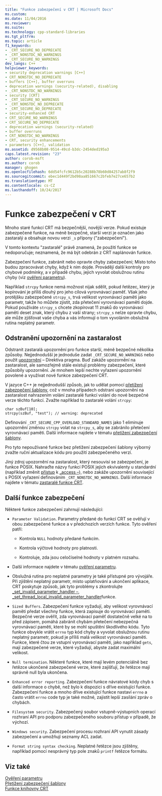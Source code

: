 ```yaml
---
title: "Funkce zabezpečení v CRT | Microsoft Docs"
ms.custom: 
ms.date: 11/04/2016
ms.reviewer: 
ms.suite: 
ms.technology: cpp-standard-libraries
ms.tgt_pltfrm: 
ms.topic: article
f1_keywords:
- _CRT_SECURE_NO_DEPRECATE
- _CRT_NONSTDC_NO_WARNINGS
- _CRT_SECURE_NO_WARNINGS
dev_langs: C++
helpviewer_keywords:
- security deprecation warnings [C++]
- CRT_NONSTDC_NO_DEPRECATE
- buffers [C++], buffer overruns
- deprecation warnings (security-related), disabling
- _CRT_NONSTDC_NO_WARNINGS
- security [CRT]
- _CRT_SECURE_NO_WARNINGS
- _CRT_NONSTDC_NO_DEPRECATE
- _CRT_SECURE_NO_DEPRECATE
- security-enhanced CRT
- CRT_SECURE_NO_WARNINGS
- CRT_SECURE_NO_DEPRECATE
- deprecation warnings (security-related)
- buffer overruns
- CRT_NONSTDC_NO_WARNINGS
- CRT, security enhancements
- parameters [C++], validation
ms.assetid: d9568b08-9514-49cd-b3dc-2454ded195a3
caps.latest.revision: "23"
author: corob-msft
ms.author: corob
manager: ghogen
ms.openlocfilehash: 6dd54fcfc9612b5c20288b78b60d84257ab8f2f9
ms.sourcegitcommit: ebec1d449f2bd98aa851667c2bfeb7e27ce657b2
ms.translationtype: MT
ms.contentlocale: cs-CZ
ms.lasthandoff: 10/24/2017
---
```

# <a name="security-features-in-the-crt"></a>Funkce zabezpečení v CRT
Mnoho staré funkcí CRT má bezpečnější, novější verze. Pokud existuje zabezpečené funkce, na méně bezpečné, starší verzi je označen jako zastaralý a obsahuje novou verzi `_s` přípony ("zabezpečení").  
  
 V tomto kontextu "zastaralé" právě znamená, že použití funkce se nedoporučuje; neznamená, že má být odebrán z CRT naplánován funkce.  
  
 Zabezpečení funkce, zabránit nebo opravte chyby zabezpečení; Místo toho budou zpracovávat chyby, když k nim dojde. Provádějí další kontroly pro chybové podmínky, a v případě chybu, jejich vyvolat obslužnou rutinu chyby (viz [ověření parametru](../c-runtime-library/parameter-validation.md)).  
  
 Například `strcpy` funkce nemá možnost nijak sdělit, pokud řetězec, který je kopírování je příliš dlouhý pro jeho cílová vyrovnávací paměť. Však jeho protějšku zabezpečené `strcpy_s`, trvá velikost vyrovnávací paměti jako parametr, takže ho můžete zjistit, zda přetečení vyrovnávací paměti dojde. Pokud používáte `strcpy_s` chcete zkopírovat 11 znaků do vyrovnávací paměti deset znak, který chybu z vaší strany; `strcpy_s` nelze opravte chybu, ale může zjišťovat vaše chyba a vás informují o tom vyvoláním obslužná rutina neplatný parametr.  
  
## <a name="eliminating-deprecation-warnings"></a>Odstranění upozornění na zastaralost  
 Odstranit zastaralá upozornění pro funkce starší, méně bezpečné několika způsoby. Nejjednodušší je jednoduše zadat `_CRT_SECURE_NO_WARNINGS` nebo použít [upozornění](../preprocessor/warning.md) – Direktiva pragma. Buď zakáže upozornění na zastaralost, ale samozřejmě stále existují problémy zabezpečení, které způsobily upozornění. Je mnohem lepší nechte vyřazení upozornění povolené a využívat nové funkce zabezpečení CRT.  
  
 V jazyce C++ je nejjednodušší způsob, jak to udělat pomocí [přetížení zabezpečení šablony](../c-runtime-library/secure-template-overloads.md), což v mnoha případech odstraní upozornění na zastaralost nahrazením volání zastaralé funkcí volání do nové bezpečné verze těchto funkcí. Zvažte například to zastaralé volání `strcpy`:  
  
```  
char szBuf[10];   
strcpy(szBuf, "test"); // warning: deprecated   
```  
  
 Definování `_CRT_SECURE_CPP_OVERLOAD_STANDARD_NAMES` jako 1 eliminuje upozornění změnou `strcpy` volat na `strcpy_s`, aby se zabránilo přetečení vyrovnávací paměti. Další informace najdete v tématu [přetížení zabezpečení šablony](../c-runtime-library/secure-template-overloads.md).  
  
 Pro tyto nepoužívané funkce bez přetížení zabezpečení šablony výborný zvažte ruční aktualizace kódu pro použití zabezpečeného verzí.  
  
 Jiný zdroj upozornění na zastaralost, který nesouvisí se zabezpečení, je funkce POSIX. Nahraďte názvy funkcí POSIX jejich ekvivalenty u standardní (například změnit [přístup](../c-runtime-library/reference/access-crt.md) k [_access –](../c-runtime-library/reference/access-waccess.md)), nebo zakáže upozornění související s POSIX vyřazení definováním `_CRT_NONSTDC_NO_WARNINGS`. Další informace najdete v tématu [zastaralé funkce CRT](http://msdn.microsoft.com/en-us/7e259932-c6c8-4c1a-9637-639e591681a5).  
  
## <a name="additional-security-features"></a>Další funkce zabezpečení  
 Některé funkce zabezpečení zahrnují následující:  
  
-   `Parameter Validation`. Parametry předané do funkcí CRT se ověřují v obou zabezpečené funkce a v předchozích verzích funkce. Tyto ověření patří:  
  
    -   Kontrola `NULL` hodnoty předané funkcím.  
  
    -   Kontrola výčtové hodnoty pro platnosti.  
  
    -   Kontroluje, zda jsou celočíselné hodnoty v platném rozsahu.  
  
-   Další informace najdete v tématu [ověření parametru](../c-runtime-library/parameter-validation.md).  
  
-   Obslužná rutina pro neplatné parametry je také přístupné pro vývojáře. Při zjištění neplatný parametr, místo uplatňování a ukončení aplikace, CRT poskytuje způsob, jak tyto problémy s zkontrolujte [_set_invalid_parameter_handler –, _set_thread_local_invalid_parameter_handler](../c-runtime-library/reference/set-invalid-parameter-handler-set-thread-local-invalid-parameter-handler.md)funkce.  
  
-   `Sized Buffers`. Zabezpečení funkce vyžadují, aby velikost vyrovnávací paměti předat všechny funkce, která zapisuje do vyrovnávací paměti. Bezpečné verze ověřit, zda vyrovnávací paměť dostatečně velké na to před zápisem, pomáhá zabránit chybám přetečení nebezpečná vyrovnávací paměti, které by se mohl spuštění škodlivého kódu. Tyto funkce obvykle vrátit `errno` typ kód chyby a vyvolat obslužnou rutinu neplatný parametr, pokud je příliš malá velikost vyrovnávací paměti. Funkce, které čtou ze vstupní vyrovnávací paměti, jako například `gets`, mají zabezpečené verze, které vyžadují, abyste zadat maximální velikost.  
  
-   `Null termination`. Některé funkce, které mají levém potenciálně bez řetězce ukončené zabezpečené verze, které zajišťují, že řetězce mají správně null byla ukončena.  
  
-   `Enhanced error reporting`. Zabezpečení funkce návratové kódy chyb s další informace o chybě, než bylo k dispozici s dříve existující funkce. Zabezpečení funkce a mnoho dříve existující funkce nastaví `errno` a často vrátit `errno` code typ je také možné, zajistit lepší zasílání zpráv o chybách.  
  
-   `Filesystem security`. Zabezpečený soubor vstupně-výstupních operací rozhraní API pro podporu zabezpečeného souboru přístup v případě, že výchozí.  
  
-   `Windows security`. Zabezpečení procesu rozhraní API vynutit zásady zabezpečení a umožňují seznamy ACL zadat.  
  
-   `Format string syntax checking`. Neplatné řetězce jsou zjištěny, například pomocí nesprávný typ pole znaků `printf` řetězce formátu.  
  
## <a name="see-also"></a>Viz také  
 [Ověření parametru](../c-runtime-library/parameter-validation.md)   
 [Přetížení zabezpečení šablony](../c-runtime-library/secure-template-overloads.md)   
 [Funkce knihovny CRT](../c-runtime-library/crt-library-features.md)